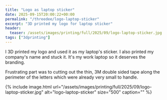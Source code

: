 ```yaml
---
title: "Logo as laptop sticker"
date: 2025-09-15T20:00:22+00:00
permalink: "/threedee/logo-laptop-sticker"
excerpt: "3D printed my logo for laptop sticker"
header:
  teaser: /assets/images/printing/full/2025/09/logo-laptop-sticker.jpg
tags: ["3dprinting"] 
---
```


I 3D printed my logo and used it as my laptop's sticker. I also printed my
company's name and stuck it. It's my work laptop so it deserves the branding.

Frustrating part was to cutting out the thin, 3M double sided tape along the
perimeter of the letters which were already very small to handle.

{% include image.html url="/assets/images/printing/full/2025/09/logo-laptop-sticker.jpg" alt="logo-laptop-sticker" size="500" caption="" %}

